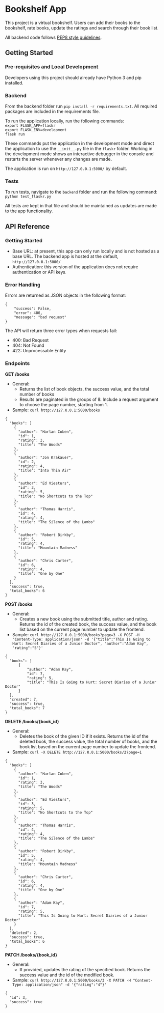 # Bookshelf App
This project is a virtual bookshelf. Users can add their books to the bookshelf, rate books, update the ratings and search through their book list. 

All backend code follows [PEP8 style guidelines](https://www.python.org/dev/peps/pep-0008/).

## Getting Started

### Pre-requisites and Local Development
Developers using this project should already have Python 3 and pip installed.

### Backend
From the backend folder run `pip install -r requirements.txt`. All required packages are included in the requirements file.

To run the application locally, run the following commands: <br>
`export FLASK_APP=flaskr` <br>
`export FLASK_ENV=development` <br>
`flask run`

These commands put the application in the development mode and direct the application to use the `__init__.py` file in the `flaskr` folder. Working in the development mode shows an interactive debugger in the console and restarts the server whenever any changes are made.

The application is run on `http://127.0.0.1:5000/` by default.

### Tests
To run tests, navigate to the `backend` folder and run the following command: <br>
`python test_flaskr.py`

All tests are kept in that file and should be maintained as updates are made to the app functionality.

## API Reference

### Getting Started
- Base URL: at present, this app can only run locally and is not hosted as a base URL. The backend app is hosted at the default, `http://127.0.0.1:5000/`
- Authentication: this version of the application does not require authentication or API keys.

### Error Handling
Errors are returned as JSON objects in the following format:

```
{
    "success": False,
    "error": 400,
    "message": "bad request"
}
```

The API will return three error types when requests fail: 
- 400: Bad Request
- 404: Not Found
- 422: Unprocessable Entity

### Endpoints
**GET /books**
- General:
    - Returns the list of book objects, the success value, and the total number of books
    - Results are paginated in the groups of 8. Include a request argument to choose the page number, starting from 1.
- Sample: `curl http://127.0.0.1:5000/books`

```
{
  "books": [
    {
      "author": "Harlan Coben", 
      "id": 1, 
      "rating": 3, 
      "title": "The Woods"
    }, 
    {
      "author": "Jon Krakauer", 
      "id": 2, 
      "rating": 4, 
      "title": "Into Thin Air"
    }, 
    {
      "author": "Ed Viesturs", 
      "id": 3, 
      "rating": 5, 
      "title": "No Shortcuts to the Top"
    }, 
    {
      "author": "Thomas Harris", 
      "id": 4, 
      "rating": 4, 
      "title": "The Silence of the Lambs"
    }, 
    {
      "author": "Robert Birkby", 
      "id": 5, 
      "rating": 4, 
      "title": "Mountain Madness"
    }, 
    {
      "author": "Chris Carter", 
      "id": 6, 
      "rating": 4, 
      "title": "One by One"
    }
  ], 
  "success": true, 
  "total_books": 6
}
```

**POST /books**
- General:
    - Creates a new book using the submitted title, author and rating. Returns the id of the created book, the success value, and the book list based on the current page number to update the frontend.
- Sample: `curl http://127.0.0.1:5000/books?page=3 -X POST -H "Content-Type: application/json" -d '{"title":"This Is Going to Hurt: Secret Diaries of a Junior Doctor", "author":"Adam Kay", "rating":"5"}'`

```
{
  "books": [
      {
          "author": "Adam Kay",
          "id": 7,
          "rating": 5,
          "title": "This Is Going to Hurt: Secret Diaries of a Junior Doctor"
      }
  ], 
  "created": 7, 
  "success": true, 
  "total_books": 7
}
```

**DELETE /books/{book_id}**
- General:
    - Deletes the book of the given ID if it exists. Returns the id of the deleted book, the success value, the total number of books, and the book list based on the current page number to update the frontend.
- Sample: `curl -X DELETE http://127.0.0.1:5000/books/2?page=1`

```
{
  "books": [
    {
      "author": "Harlan Coben", 
      "id": 1, 
      "rating": 3, 
      "title": "The Woods"
    }, 
    {
      "author": "Ed Viesturs", 
      "id": 3, 
      "rating": 5, 
      "title": "No Shortcuts to the Top"
    }, 
    {
      "author": "Thomas Harris", 
      "id": 4, 
      "rating": 4, 
      "title": "The Silence of the Lambs"
    }, 
    {
      "author": "Robert Birkby", 
      "id": 5, 
      "rating": 4, 
      "title": "Mountain Madness"
    }, 
    {
      "author": "Chris Carter", 
      "id": 6, 
      "rating": 4, 
      "title": "One by One"
    }, 
    {
      "author": "Adam Kay", 
      "id": 7, 
      "rating": 5, 
      "title": "This Is Going to Hurt: Secret Diaries of a Junior Doctor"
    }
  ], 
  "deleted": 2, 
  "success": true, 
  "total_books": 6
}
```

**PATCH /books/{book_id}**
- General:
    - If provided, updates the rating of the specified book. Returns the success value and the id of the modified book.
- Sample: `curl http://127.0.0.1:5000/books/3 -X PATCH -H "Content-Type: application/json" -d '{"rating":"4"}'`

```
{
  "id": 3, 
  "success": true
}
```

